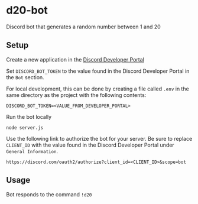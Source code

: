 # d20-bot

Discord bot that generates a random number between 1 and 20

## Setup

Create a new application in the
[Discord Developer Portal](https://discord.com/developers/applications/)

Set `DISCORD_BOT_TOKEN` to the value found in the Discord Developer Portal
in the `Bot` section.

For local development, this can be done by creating a file called `.env` in the
same directory as the project with the following contents:

```
DISCORD_BOT_TOKEN=<VALUE_FROM_DEVELOPER_PORTAL>
```

Run the bot locally

```
node server.js
```


Use the following link to authorize the bot for your server. Be sure to
replace `CLIENT_ID` with the value found in the Discord Developer Portal under
`General Information`.

```
https://discord.com/oauth2/authorize?client_id=<CLIENT_ID>&scope=bot
```

## Usage

Bot responds to the command `!d20`

